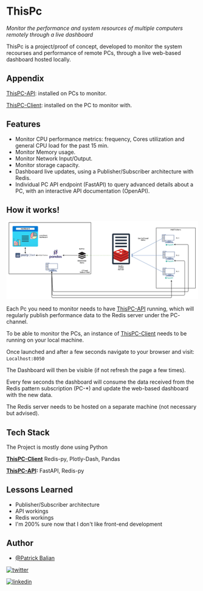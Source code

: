 
# ThisPc

*Monitor the performance and system resources of multiple computers remotely through a live dashboard*

ThisPc is a project/proof of concept, developed to monitor the system recourses and performance of remote PCs, through a live web-based dashboard hosted locally.
## Appendix
[ThisPC-API](https://github.com/Goldenboycoder/this-pc-api): installed on PCs to monitor.

[ThisPC-Client](https://github.com/Goldenboycoder/this-pc-client): installed on the PC to monitor with.

## Features

- Monitor CPU performance metrics: frequency, Cores utilization and general CPU load for the past 15 min.
- Monitor Memory usage.
- Monitor Network Input/Output.
- Monitor storage capacity.
- Dashboard live updates, using a Publisher/Subscriber architecture with Redis.
- Individual PC API endpoint (FastAPI) to query advanced details about a PC, with an interactive API documentation (OpenAPI).


  
## How it works!

![System Diagram](imgs/sysDiagram.png)


Each Pc you need to monitor needs to have [ThisPC-API](https://github.com/Goldenboycoder/this-pc-api) running, which will regularly publish performance data to the Redis server under the PC-<PcName> channel.

To be able to monitor the PCs, an instance of [ThisPC-Client](https://github.com/Goldenboycoder/this-pc-client) needs to be running on your local machine.

Once launched and after a few seconds navigate to your browser and visit:
```Localhost:8050```

The Dashboard will then be visible (if not refresh the page a few times).

Every few seconds the dashboard will consume the data received from the Redis pattern subscription (PC-*) and update the web-based dashboard with the new data.

The Redis server needs to be hosted on a separate machine (not necessary but advised). 


  
## Tech Stack

The Project is mostly done using Python

**[ThisPC-Client](https://github.com/Goldenboycoder/this-pc-client)** Redis-py, Plotly-Dash, Pandas

**[ThisPC-API](https://github.com/Goldenboycoder/this-pc-api):** FastAPI, Redis-py

  
## Lessons Learned

- Publisher/Subscriber architecture
- API workings
- Redis workings
- I'm 200% sure now that I don't like front-end development
  
## Author

- [@Patrick Balian](https://github.com/Goldenboycoder)

[![twitter](https://img.shields.io/twitter/follow/patrick_balian?style=social)](https://twitter.com/Patrick_Balian)

[![linkedin](https://img.shields.io/badge/LinkedIn-0A66C2?style=flat&logo=linkedin&logoColor=white)](https://www.linkedin.com/in/patrick-balian-41b851147/)
